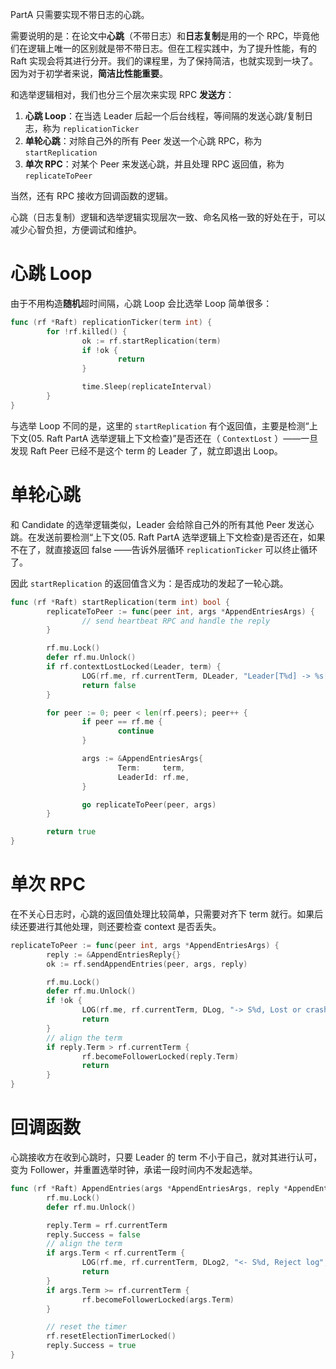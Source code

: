 PartA 只需要实现不带日志的心跳。

需要说明的是：在论文中**心跳**（不带日志）和**日志复制**是用的一个 RPC，毕竟他们在逻辑上唯一的区别就是带不带日志。但在工程实践中，为了提升性能，有的 Raft 实现会将其进行分开。我们的课程里，为了保持简洁，也就实现到一块了。因为对于初学者来说，**简洁比性能重要**。

和选举逻辑相对，我们也分三个层次来实现 RPC **发送方**：

1. **心跳 Loop**：在当选 Leader 后起一个后台线程，等间隔的发送心跳/复制日志，称为 `replicationTicker`
2. **单轮心跳**：对除自己外的所有 Peer 发送一个心跳 RPC，称为 `startReplication`
3. **单次 RPC**：对某个 Peer 来发送心跳，并且处理 RPC 返回值，称为 `replicateToPeer`

当然，还有 RPC 接收方回调函数的逻辑。

心跳（日志复制）逻辑和选举逻辑实现层次一致、命名风格一致的好处在于，可以减少心智负担，方便调试和维护。

# 心跳 Loop

由于不用构造**随机**超时间隔，心跳 Loop 会比选举 Loop 简单很多：

```Go
func (rf *Raft) replicationTicker(term int) {
        for !rf.killed() {
                ok := rf.startReplication(term)
                if !ok {
                        return
                }

                time.Sleep(replicateInterval)
        }
}
```

与选举 Loop 不同的是，这里的 `startReplication` 有个返回值，主要是检测“上下文(05. Raft PartA 选举逻辑上下文检查)”是否还在（ `ContextLost` ）——一旦发现 Raft Peer 已经不是这个 term 的 Leader 了，就立即退出 Loop。

# 单轮心跳

和 Candidate 的选举逻辑类似，Leader 会给除自己外的所有其他 Peer 发送心跳。在发送前要检测“上下文(05. Raft PartA 选举逻辑上下文检查)是否还在，如果不在了，就直接返回 false ——告诉外层循环 `replicationTicker` 可以终止循环了。

因此 `startReplication` 的返回值含义为：是否成功的发起了一轮心跳。

```Go
func (rf *Raft) startReplication(term int) bool {
        replicateToPeer := func(peer int, args *AppendEntriesArgs) {
                // send heartbeat RPC and handle the reply
        }

        rf.mu.Lock()
        defer rf.mu.Unlock()
        if rf.contextLostLocked(Leader, term) {
                LOG(rf.me, rf.currentTerm, DLeader, "Leader[T%d] -> %s[T%d]", term, rf.role, rf.currentTerm)
                return false
        }

        for peer := 0; peer < len(rf.peers); peer++ {
                if peer == rf.me {
                        continue
                }

                args := &AppendEntriesArgs{
                        Term:     term,
                        LeaderId: rf.me,
                }

                go replicateToPeer(peer, args)
        }

        return true
}
```

# 单次 RPC

在不关心日志时，心跳的返回值处理比较简单，只需要对齐下 term 就行。如果后续还要进行其他处理，则还要检查 context 是否丢失。

```Go
replicateToPeer := func(peer int, args *AppendEntriesArgs) {
        reply := &AppendEntriesReply{}
        ok := rf.sendAppendEntries(peer, args, reply)

        rf.mu.Lock()
        defer rf.mu.Unlock()
        if !ok {
                LOG(rf.me, rf.currentTerm, DLog, "-> S%d, Lost or crashed", peer)
                return
        }
        // align the term
        if reply.Term > rf.currentTerm {
                rf.becomeFollowerLocked(reply.Term)
                return
        }
}
```

# 回调函数

心跳接收方在收到心跳时，只要 Leader 的 term 不小于自己，就对其进行认可，变为 Follower，并重置选举时钟，承诺一段时间内不发起选举。

```Go
func (rf *Raft) AppendEntries(args *AppendEntriesArgs, reply *AppendEntriesReply) {
        rf.mu.Lock()
        defer rf.mu.Unlock()

        reply.Term = rf.currentTerm
        reply.Success = false
        // align the term
        if args.Term < rf.currentTerm {
                LOG(rf.me, rf.currentTerm, DLog2, "<- S%d, Reject log", args.LeaderId)
                return
        }
        if args.Term >= rf.currentTerm {
                rf.becomeFollowerLocked(args.Term)
        }

        // reset the timer
        rf.resetElectionTimerLocked()
        reply.Success = true
}
```